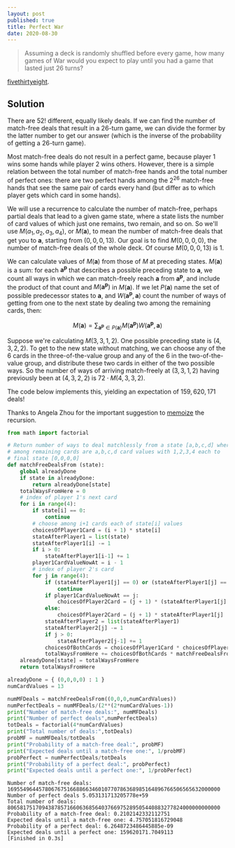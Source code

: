 ```yaml
---
layout: post
published: true
title: Perfect War
date: 2020-08-30
---
```


>Assuming a deck is randomly shuffled before every game, how many games of War would you expect to play until you had a game that lasted just 26 turns?

[fivethirtyeight](https://fivethirtyeight.com/features/are-you-a-pinball-wizard/).

<!--more-->

## Solution

There are $52!$ different, equally likely deals. If we can find the number of match-free deals that result in a $26$-turn game, we can divide the former by the latter number to get our answer (which is the inverse of the probability of getting a $26$-turn game).

Most match-free deals do not result in a perfect game, because player 1 wins some hands while player 2 wins others. However, there is a simple relation between the total number of match-free hands and the total number of perfect ones: there are two perfect hands among the $2^{26}$ match-free hands that see the same pair of cards every hand (but differ as to which player gets which card in some hands).

We will use a recurrence to calculate the number of match-free, perhaps partial deals that lead to a given game state, where a state lists the number of card values of which just one remains, two remain, and so on. So we'll use $M(a_1,a_2,a_3,a_4)$, or $M(\mathbf{a})$, to mean the number of match-free deals that get you to $\mathbf{a}$, starting from $(0,0,0,13)$. Our goal is to find $M(0,0,0,0)$, the number of match-free deals of the whole deck. Of course $M(0,0,0,13)$ is $1$.

We can calculate values of $M(\mathbf{a})$ from those of $M$ at preceding states. $M(\mathbf{a})$ is a sum: for each $\mathbf{a^p}$ that describes a possible preceding state to $\mathbf{a}$, we count all ways in which we can match-freely reach $\mathbf{a}$ from $\mathbf{a^p}$, and include the product of that count and $M(\mathbf{a^p})$ in $M(\mathbf{a})$. If we let $P(\mathbf{a})$ name the set of possible predecessor states to $\mathbf{a}$, and $W(\mathbf{a^p},\mathbf{a})$ count the number of ways of getting from one to the next state by dealing two among the remaining cards, then:

$$M(\mathbf{a}) =
\sum_{\mathbf{a^p} \in P(\mathbf{a})} 
M(\mathbf{a^p}) W(\mathbf{a^p},\mathbf{a})$$

Suppose we're calculating $M(3,3,1,2)$. One possible preceding state is $(4,3,2,2)$. To get to the new state without matching, we can choose any of the $6$ cards in the three-of-the-value group and any of the $6$ in the two-of-the-value group, and distribute these two cards in either of the two possible ways. So the number of ways of arriving match-freely at $(3,3,1,2)$ having previously been at $(4,3,2,2)$ is $72 \cdot M(4,3,3,2)$.

The code below implements this, yielding an expectation of $159,620,171$ deals!

Thanks to Angela Zhou for the important suggestion to [memoize](https://en.wikipedia.org/wiki/Dynamic_programming) the recursion.

```python
from math import factorial

# Return number of ways to deal matchlessly from a state [a,b,c,d] where
# among remaining cards are a,b,c,d card values with 1,2,3,4 each to
# final state [0,0,0,0]
def matchFreeDealsFrom (state):
	global alreadyDone
	if state in alreadyDone:
		return alreadyDone[state]
	totalWaysFromHere = 0
	# index of player 1's next card
	for i in range(4):
		if state[i] == 0:
			continue
		# choose among i+1 cards each of state[i] values
		choicesOfPlayer1Card = (i + 1) * state[i]
		stateAfterPlayer1 = list(state)
		stateAfterPlayer1[i] -= 1
		if i > 0:
			stateAfterPlayer1[i-1] += 1
		player1CardValueNowAt = i - 1
		# index of player 2's card
		for j in range(4):
			if (stateAfterPlayer1[j] == 0) or (stateAfterPlayer1[j] == 1 and player1CardValueNowAt == j):
				continue
			if player1CardValueNowAt == j:
				choicesOfPlayer2Card = (j + 1) * (stateAfterPlayer1[j] - 1)
			else:
				choicesOfPlayer2Card = (j + 1) * stateAfterPlayer1[j]
			stateAfterPlayer2 = list(stateAfterPlayer1)
			stateAfterPlayer2[j] -= 1
			if j > 0:
				stateAfterPlayer2[j-1] += 1
			choicesOfBothCards = choicesOfPlayer1Card * choicesOfPlayer2Card
			totalWaysFromHere += choicesOfBothCards * matchFreeDealsFrom(tuple(stateAfterPlayer2))
	alreadyDone[state] = totalWaysFromHere
	return totalWaysFromHere

alreadyDone = { (0,0,0,0) : 1 }
numCardValues = 13

numMFDeals = matchFreeDealsFrom((0,0,0,numCardValues))
numPerfectDeals = numMFDeals/(2**(2*numCardValues-1))
print("Number of match-free deals:", numMFDeals)
print("Number of perfect deals",numPerfectDeals)
totDeals = factorial(4*numCardValues)
print("Total number of deals:",totDeals)
probMF = numMFDeals/totDeals
print("Probability of a match-free deal:", probMF)
print("Expected deals until a match-free one:", 1/probMF)
probPerfect = numPerfectDeals/totDeals
print("Probability of a perfect deal:", probPerfect)
print("Expected deals until a perfect one:", 1/probPerfect)
```

```
Number of match-free deals: 16955496445780676751668866346010770786368985164896766506565632000000
Number of perfect deals 5.053131713205778e+59
Total number of deals: 80658175170943878571660636856403766975289505440883277824000000000000
Probability of a match-free deal: 0.2102142332112751
Expected deals until a match-free one: 4.757051816729048
Probability of a perfect deal: 6.2648723486445885e-09
Expected deals until a perfect one: 159620171.7049113
[Finished in 0.3s]
```

<br>
